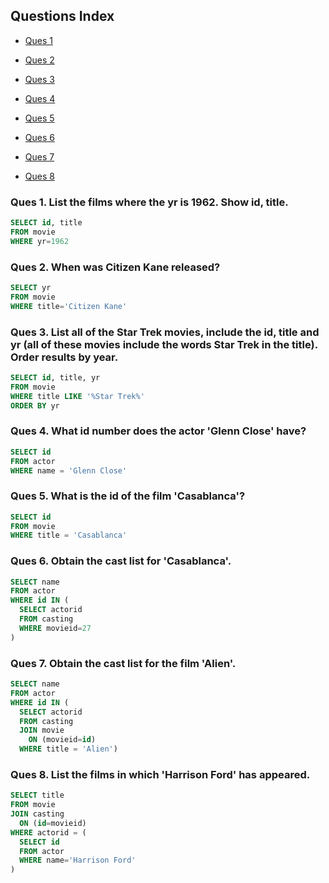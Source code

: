 ## Questions Index

* [Ques 1](#ques-1-list-the-films-where-the-yr-is-1962-show-id-title)

* [Ques 2](#ques-2-when-was-citizen-kane-released)

* [Ques 3](#ques-3-list-all-of-the-star-trek-movies-include-the-id-title-and-yr-all-of-these-movies-include-the-words-star-trek-in-the-title-order-results-by-year)

* [Ques 4](#ques-4-what-id-number-does-the-actor-glenn-close-have)

* [Ques 5](#ques-5-what-is-the-id-of-the-film-casablanca)

* [Ques 6](#ques-6-obtain-the-cast-list-for-casablanca)

* [Ques 7](#ques-7-obtain-the-cast-list-for-the-film-alien)

* [Ques 8](#ques-8-list-the-films-in-which-harrison-ford-has-appeared)


### Ques 1. List the films where the yr is 1962. Show id, title.

```sql
SELECT id, title
FROM movie
WHERE yr=1962
```

### Ques 2. When was Citizen Kane released?

```sql
SELECT yr
FROM movie
WHERE title='Citizen Kane'
```

### Ques 3. List all of the Star Trek movies, include the id, title and yr (all of these movies include the words Star Trek in the title). Order results by year.

```sql
SELECT id, title, yr
FROM movie
WHERE title LIKE '%Star Trek%'
ORDER BY yr
```

### Ques 4. What id number does the actor 'Glenn Close' have?

```sql
SELECT id
FROM actor
WHERE name = 'Glenn Close'
```

### Ques 5. What is the id of the film 'Casablanca'?

```sql
SELECT id
FROM movie
WHERE title = 'Casablanca'
```

### Ques 6. Obtain the cast list for 'Casablanca'.

```sql
SELECT name
FROM actor
WHERE id IN (
  SELECT actorid
  FROM casting
  WHERE movieid=27
)
```

### Ques 7. Obtain the cast list for the film 'Alien'.

```sql
SELECT name
FROM actor
WHERE id IN (
  SELECT actorid
  FROM casting
  JOIN movie
    ON (movieid=id)
  WHERE title = 'Alien')
```


### Ques 8. List the films in which 'Harrison Ford' has appeared.

```sql
SELECT title
FROM movie
JOIN casting
  ON (id=movieid)
WHERE actorid = (
  SELECT id
  FROM actor
  WHERE name='Harrison Ford'
)
```
